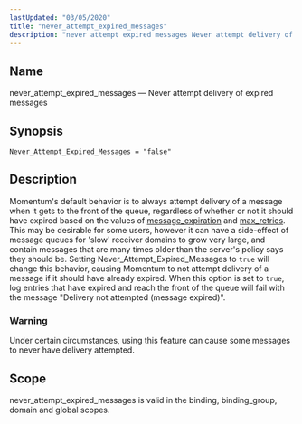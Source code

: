 ```yaml
---
lastUpdated: "03/05/2020"
title: "never_attempt_expired_messages"
description: "never attempt expired messages Never attempt delivery of expired messages Never Attempt Expired Messages false Momentum's default behavior is to always attempt delivery of a message when it gets to the front of the queue regardless of whether or not it should have expired based on the values of message..."
---
```


<a name="conf.ref.never_attempt_expired_messages"></a> 
## Name

never_attempt_expired_messages — Never attempt delivery of expired messages

## Synopsis

`Never_Attempt_Expired_Messages = "false"`

<a name="idp25525344"></a> 
## Description

Momentum's default behavior is to always attempt delivery of a message when it gets to the front of the queue, regardless of whether or not it should have expired based on the values of [message_expiration](/momentum/4/config/ref-message-expiration) and [max_retries](/momentum/4/config/ref-max-retries). This may be desirable for some users, however it can have a side-effect of message queues for 'slow' receiver domains to grow very large, and contain messages that are many times older than the server's policy says they should be. Setting Never_Attempt_Expired_Messages to `true` will change this behavior, causing Momentum to not attempt delivery of a message if it should have already expired. When this option is set to `true`, log entries that have expired and reach the front of the queue will fail with the message "Delivery not attempted (message expired)".

### Warning

Under certain circumstances, using this feature can cause some messages to never have delivery attempted.

<a name="idp25530944"></a> 
## Scope

never_attempt_expired_messages is valid in the binding, binding_group, domain and global scopes.